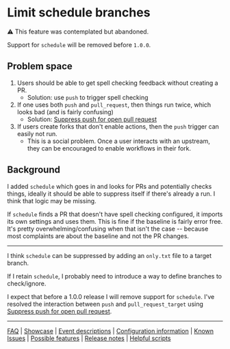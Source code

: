 # Limit schedule branches

⚠️ This feature was contemplated but abandoned.

Support for `schedule` will be removed before `1.0.0`.

## Problem space

1. Users should be able to get spell checking feedback without creating a PR.
   - Solution: use `push` to trigger spell checking
1. If one uses both `push` and `pull_request`, then things run twice, which looks bad (and is fairly confusing)
   - Solution: [Suppress push for open pull request](Configuration.md#suppress-push-for-open-pull-request)
1. If users create forks that don't enable actions, then the `push` trigger can easily not run.
   - This is a social problem. Once a user interacts with an upstream, they can be encouraged to enable workflows in their fork.

## Background

I added `schedule` which goes in and looks for PRs and potentially checks things, ideally it should be able to suppress itself if there's already a run. I think that logic may be missing.

If `schedule` finds a PR that doesn't have spell checking configured, it imports its own settings and uses them. This is fine if the baseline is fairly error free. It's pretty overwhelming/confusing when that isn't the case -- because most complaints are about the baseline and not the PR changes.

---
I think `schedule` can be suppressed by adding an `only.txt` file to a target branch.

If I retain `schedule`, I probably need to introduce a way to define branches to check/ignore.

I expect that before a 1.0.0 release I will remove support for `schedule`. I've resolved the interaction between `push` and `pull_request_target` using [Suppress push for open pull request](Configuration.md#suppress-push-for-open-pull-request).

---
[FAQ](FAQ.md) | [Showcase](Showcase.md) | [Event descriptions](Event-descriptions.md) | [Configuration information](Configuration-information.md) | [Known Issues](Known-Issues.md) | [Possible features](Possible-features.md) | [Release notes](Release-notes.md) | [Helpful scripts](Helpful-scripts.md)
